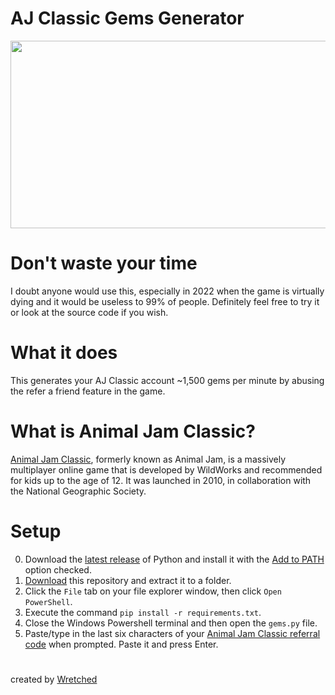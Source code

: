 # AJ Classic Gems Generator
<p align="center"><img src="https://wretched.io/assets/Gems-UI.png" height="300" width="637"></p>

# Don't waste your time
I doubt anyone would use this, especially in 2022 when the game is virtually dying and it would be useless to 99% of people. Definitely feel free to try it or look at the source code if you wish.

# What it does
This generates your AJ Classic account ~1,500 gems per minute by abusing the refer a friend feature in the game.

# What is Animal Jam Classic?
[Animal Jam Classic](https://classic.animaljam.com), formerly known as Animal Jam, is a massively multiplayer online game that is developed by WildWorks and recommended for kids up to the age of 12. It was launched in 2010, in collaboration with the National Geographic Society.

# Setup
0. Download the [latest release](https://www.python.org/downloads/) of Python and install it with the [Add to PATH](https://wretched.io/assets/Windows-Installation.png) option checked.
1. [Download](https://github.com/Wretchedjungle/aj-classic-gems-generator/archive/refs/heads/main.zip) this repository and extract it to a folder.
2. Click the `File` tab on your file explorer window, then click `Open PowerShell`.
3. Execute the command `pip install -r requirements.txt`.
4. Close the Windows Powershell terminal and then open the `gems.py` file.
5. Paste/type in the last six characters of your [Animal Jam Classic referral code](https://wretched.io/animaljam/referral.png) when prompted. Paste it and press Enter.

# 
created by [Wretched](https://wretched.io)
